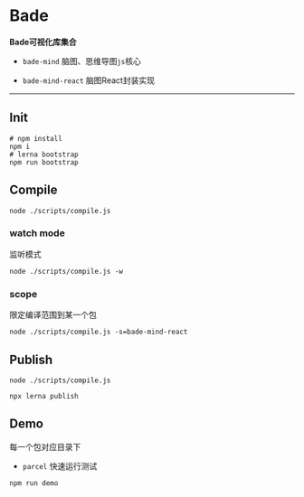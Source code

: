 # Bade

**Bade可视化库集合**

- `bade-mind` 脑图、思维导图`js`核心

- `bade-mind-react` 脑图React封装实现

---

## Init

```shell
# npm install
npm i
# lerna bootstrap
npm run bootstrap
```

## Compile

```shell
node ./scripts/compile.js
```

### watch mode

监听模式

```shell
node ./scripts/compile.js -w
```

### scope

限定编译范围到某一个包

```shell
node ./scripts/compile.js -s=bade-mind-react
```

## Publish

```shell
node ./scripts/compile.js 

npx lerna publish
```

## Demo

每一个包对应目录下

- `parcel` 快速运行测试

```shell
npm run demo
```
